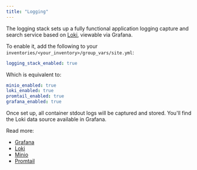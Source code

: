 ```yaml
---
title: "Logging"
---
```


The logging stack sets up a fully functional application logging capture and search service based on [Loki](https://grafana.com/oss/loki/), viewable via Grafana.

To enable it, add the following to your `inventories/<your_inventory>/group_vars/site.yml`:

```yaml
logging_stack_enabled: true
```

Which is equivalent to:

```yaml
minio_enabled: true
loki_enabled: true
promtail_enabled: true
grafana_enabled: true
```

Once set up, all container stdout logs will be captured and stored. You'll find the Loki data source available in Grafana.

Read more:

- [Grafana](../observability/grafana.md)
- [Loki](../system-tools/loki.md)
- [Minio](../system-tools/minio.md)
- [Promtail](../system-tools/promtail.md)
